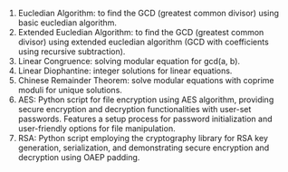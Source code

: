 1. Eucledian Algorithm: to find the GCD (greatest common divisor) using basic eucledian algorithm.
2. Extended Eucledian Algorithm: to find the GCD (greatest common divisor) using extended eucledian algorithm (GCD with coefficients using recursive subtraction).
3. Linear Congruence: solving modular equation for gcd(a, b).
4. Linear Diophantine: integer solutions for linear equations.
5. Chinese Remainder Theorem: solve modular equations with coprime moduli for unique solutions.
6. AES: Python script for file encryption using AES algorithm, providing secure encryption and decryption functionalities with user-set passwords. Features a setup process for password initialization and user-friendly options for file manipulation.
7. RSA: Python script employing the cryptography library for RSA key generation, serialization, and demonstrating secure encryption and decryption using OAEP padding.
